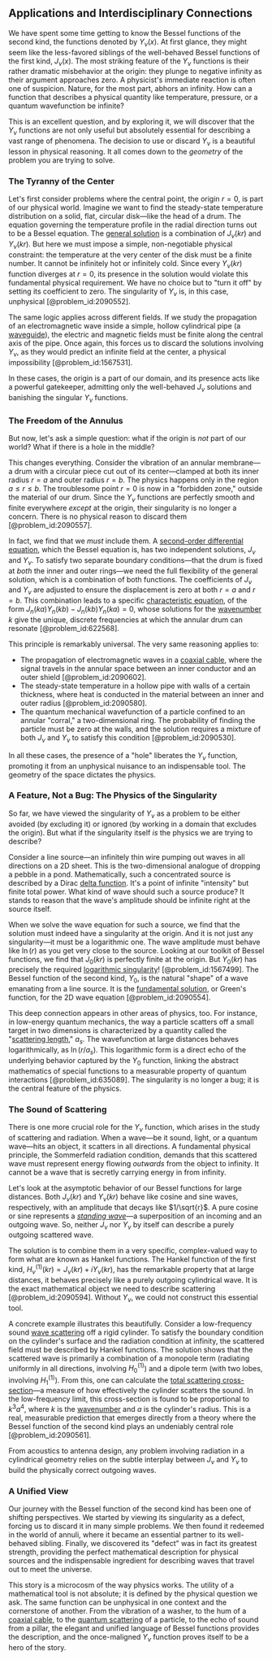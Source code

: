 ## Applications and Interdisciplinary Connections

We have spent some time getting to know the Bessel functions of the second kind, the functions denoted by $Y_{\nu}(x)$. At first glance, they might seem like the less-favored siblings of the well-behaved Bessel functions of the first kind, $J_{\nu}(x)$. The most striking feature of the $Y_{\nu}$ functions is their rather dramatic misbehavior at the origin: they plunge to negative infinity as their argument approaches zero. A physicist's immediate reaction is often one of suspicion. Nature, for the most part, abhors an infinity. How can a function that describes a physical quantity like temperature, pressure, or a quantum wavefunction be infinite?

This is an excellent question, and by exploring it, we will discover that the $Y_{\nu}$ functions are not only useful but absolutely essential for describing a vast range of phenomena. The decision to use or discard $Y_{\nu}$ is a beautiful lesson in physical reasoning. It all comes down to the *geometry* of the problem you are trying to solve.

### The Tyranny of the Center

Let's first consider problems where the central point, the origin $r=0$, is part of our physical world. Imagine we want to find the steady-state temperature distribution on a solid, flat, circular disk—like the head of a drum. The equation governing the temperature profile in the radial direction turns out to be a Bessel equation. The [general solution](@article_id:274512) is a combination of $J_{\nu}(kr)$ and $Y_{\nu}(kr)$. But here we must impose a simple, non-negotiable physical constraint: the temperature at the very center of the disk must be a finite number. It cannot be infinitely hot or infinitely cold. Since every $Y_{\nu}(kr)$ function diverges at $r=0$, its presence in the solution would violate this fundamental physical requirement. We have no choice but to "turn it off" by setting its coefficient to zero. The singularity of $Y_{\nu}$ is, in this case, unphysical [@problem_id:2090552].

The same logic applies across different fields. If we study the propagation of an electromagnetic wave inside a simple, hollow cylindrical pipe (a [waveguide](@article_id:266074)), the electric and magnetic fields must be finite along the central axis of the pipe. Once again, this forces us to discard the solutions involving $Y_{\nu}$, as they would predict an infinite field at the center, a physical impossibility [@problem_id:1567531].

In these cases, the origin is a part of our domain, and its presence acts like a powerful gatekeeper, admitting only the well-behaved $J_{\nu}$ solutions and banishing the singular $Y_{\nu}$ functions.

### The Freedom of the Annulus

But now, let's ask a simple question: what if the origin is *not* part of our world? What if there is a hole in the middle?

This changes everything. Consider the vibration of an annular membrane—a drum with a circular piece cut out of its center—clamped at both its inner radius $r=a$ and outer radius $r=b$. The physics happens only in the region $a \le r \le b$. The troublesome point $r=0$ is now in a "forbidden zone," outside the material of our drum. Since the $Y_{\nu}$ functions are perfectly smooth and finite everywhere *except* at the origin, their singularity is no longer a concern. There is no physical reason to discard them [@problem_id:2090557].

In fact, we find that we *must* include them. A [second-order differential equation](@article_id:176234), which the Bessel equation is, has two independent solutions, $J_{\nu}$ and $Y_{\nu}$. To satisfy two separate boundary conditions—that the drum is fixed at *both* the inner and outer rings—we need the full flexibility of the general solution, which is a combination of both functions. The coefficients of $J_{\nu}$ and $Y_{\nu}$ are adjusted to ensure the displacement is zero at both $r=a$ and $r=b$. This combination leads to a specific [characteristic equation](@article_id:148563), of the form $J_{n}(ka)Y_{n}(kb) - J_{n}(kb)Y_{n}(ka) = 0$, whose solutions for the [wavenumber](@article_id:171958) $k$ give the unique, discrete frequencies at which the annular drum can resonate [@problem_id:622568].

This principle is remarkably universal. The very same reasoning applies to:
- The propagation of electromagnetic waves in a [coaxial cable](@article_id:273938), where the signal travels in the annular space between an inner conductor and an outer shield [@problem_id:2090602].
- The steady-state temperature in a hollow pipe with walls of a certain thickness, where heat is conducted in the material between an inner and outer radius [@problem_id:2090580].
- The quantum mechanical wavefunction of a particle confined to an annular "corral," a two-dimensional ring. The probability of finding the particle must be zero at the walls, and the solution requires a mixture of both $J_{\nu}$ and $Y_{\nu}$ to satisfy this condition [@problem_id:2090530].

In all these cases, the presence of a "hole" liberates the $Y_{\nu}$ function, promoting it from an unphysical nuisance to an indispensable tool. The geometry of the space dictates the physics.

### A Feature, Not a Bug: The Physics of the Singularity

So far, we have viewed the singularity of $Y_{\nu}$ as a problem to be either avoided (by excluding it) or ignored (by working in a domain that excludes the origin). But what if the singularity itself *is* the physics we are trying to describe?

Consider a line source—an infinitely thin wire pumping out waves in all directions on a 2D sheet. This is the two-dimensional analogue of dropping a pebble in a pond. Mathematically, such a concentrated source is described by a Dirac [delta function](@article_id:272935). It's a point of infinite "intensity" but finite total power. What kind of wave should such a source produce? It stands to reason that the wave's amplitude should be infinite right at the source itself.

When we solve the wave equation for such a source, we find that the solution must indeed have a singularity at the origin. And it is not just any singularity—it must be a logarithmic one. The wave amplitude must behave like $\ln(r)$ as you get very close to the source. Looking at our toolkit of Bessel functions, we find that $J_0(kr)$ is perfectly finite at the origin. But $Y_0(kr)$ has precisely the required [logarithmic singularity](@article_id:189943)! [@problem_id:1567499]. The Bessel function of the second kind, $Y_0$, is the natural "shape" of a wave emanating from a line source. It is the [fundamental solution](@article_id:175422), or Green's function, for the 2D wave equation [@problem_id:2090554].

This deep connection appears in other areas of physics, too. For instance, in low-energy quantum mechanics, the way a particle scatters off a small target in two dimensions is characterized by a quantity called the "[scattering length](@article_id:142387)," $a_s$. The wavefunction at large distances behaves logarithmically, as $\ln(r/a_s)$. This logarithmic form is a direct echo of the underlying behavior captured by the $Y_0$ function, linking the abstract mathematics of special functions to a measurable property of quantum interactions [@problem_id:635089]. The singularity is no longer a bug; it is the central feature of the physics.

### The Sound of Scattering

There is one more crucial role for the $Y_{\nu}$ function, which arises in the study of scattering and radiation. When a wave—be it sound, light, or a quantum wave—hits an object, it scatters in all directions. A fundamental physical principle, the Sommerfeld radiation condition, demands that this scattered wave must represent energy flowing *outwards* from the object to infinity. It cannot be a wave that is secretly carrying energy in from infinity.

Let's look at the asymptotic behavior of our Bessel functions for large distances. Both $J_{\nu}(kr)$ and $Y_{\nu}(kr)$ behave like cosine and sine waves, respectively, with an amplitude that decays like $1/\sqrt{r}$. A pure cosine or sine represents a *[standing wave](@article_id:260715)*—a superposition of an incoming and an outgoing wave. So, neither $J_{\nu}$ nor $Y_{\nu}$ by itself can describe a purely outgoing scattered wave.

The solution is to combine them in a very specific, complex-valued way to form what are known as Hankel functions. The Hankel function of the first kind, $H_{\nu}^{(1)}(kr) = J_{\nu}(kr) + i Y_{\nu}(kr)$, has the remarkable property that at large distances, it behaves precisely like a purely outgoing cylindrical wave. It is the exact mathematical object we need to describe scattering [@problem_id:2090594]. Without $Y_{\nu}$, we could not construct this essential tool.

A concrete example illustrates this beautifully. Consider a low-frequency sound [wave scattering](@article_id:201530) off a rigid cylinder. To satisfy the boundary condition on the cylinder's surface and the radiation condition at infinity, the scattered field must be described by Hankel functions. The solution shows that the scattered wave is primarily a combination of a monopole term (radiating uniformly in all directions, involving $H_0^{(1)}$) and a dipole term (with two lobes, involving $H_1^{(1)}$). From this, one can calculate the [total scattering cross-section](@article_id:168469)—a measure of how effectively the cylinder scatters the sound. In the low-frequency limit, this cross-section is found to be proportional to $k^3 a^4$, where $k$ is the [wavenumber](@article_id:171958) and $a$ is the cylinder's radius. This is a real, measurable prediction that emerges directly from a theory where the Bessel function of the second kind plays an undeniably central role [@problem_id:2090561].

From acoustics to antenna design, any problem involving radiation in a cylindrical geometry relies on the subtle interplay between $J_{\nu}$ and $Y_{\nu}$ to build the physically correct outgoing waves.

### A Unified View

Our journey with the Bessel function of the second kind has been one of shifting perspectives. We started by viewing its singularity as a defect, forcing us to discard it in many simple problems. We then found it redeemed in the world of annuli, where it became an essential partner to its well-behaved sibling. Finally, we discovered its "defect" was in fact its greatest strength, providing the perfect mathematical description for physical sources and the indispensable ingredient for describing waves that travel out to meet the universe.

This story is a microcosm of the way physics works. The utility of a mathematical tool is not absolute; it is defined by the physical question we ask. The same function can be unphysical in one context and the cornerstone of another. From the vibration of a washer, to the hum of a [coaxial cable](@article_id:273938), to the [quantum scattering](@article_id:146959) of a particle, to the echo of sound from a pillar, the elegant and unified language of Bessel functions provides the description, and the once-maligned $Y_{\nu}$ function proves itself to be a hero of the story.